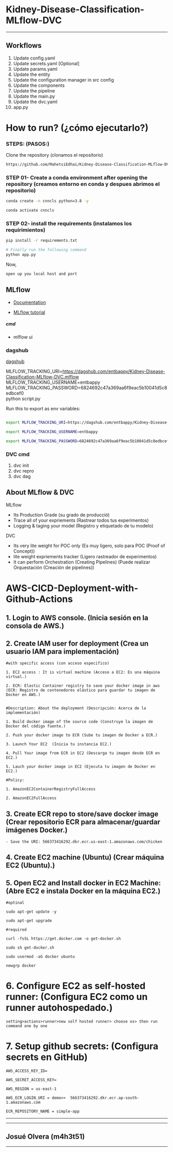 # Kidney-Disease-Classification-MLflow-DVC
---

## Workflows

1. Update config.yaml
2. Update secrets.yaml [Optional]
3. Update params.yaml
4. Update the entity
5. Update the configuration manager in src config
6. Update the components
7. Update the pipeline 
8. Update the main.py
9. Update the dvc.yaml
10. app.py

# How to run? (¿cómo ejecutarlo?)
### STEPS: (PASOS:)

Clone the repository (clonamos el repositorio)

```bash
https://github.com/MahetsiEdhai/Kidney-Disease-Classification-MLflow-DVC
```
### STEP 01- Create a conda environment after opening the repository (creamos entorno en conda y despues abrimos el repositorio)

```bash
conda create -n cnncls python=3.8 -y
```

```bash
conda activate cnncls
```


### STEP 02- install the requirements (instalamos los requirimientos)
```bash
pip install -r requirements.txt
```

```bash
# Finally run the following command
python app.py
```

Now,
```bash
open up you local host and port
```






## MLflow

- [Documentation](https://mlflow.org/docs/latest/index.html)

- [MLflow tutorial](https://youtu.be/qdcHHrsXA48?si=bD5vDS60akNphkem)

##### cmd
- mlflow ui

### dagshub
[dagshub](https://dagshub.com/)

MLFLOW_TRACKING_URI=https://dagshub.com/entbappy/Kidney-Disease-Classification-MLflow-DVC.mlflow \
MLFLOW_TRACKING_USERNAME=entbappy \
MLFLOW_TRACKING_PASSWORD=6824692c47a369aa6f9eac5b10041d5c8edbcef0 \
python script.py

Run this to export as env variables:

```bash

export MLFLOW_TRACKING_URI=https://dagshub.com/entbappy/Kidney-Disease-Classification-MLflow-DVC.mlflow

export MLFLOW_TRACKING_USERNAME=entbappy 

export MLFLOW_TRACKING_PASSWORD=6824692c47a369aa6f9eac5b10041d5c8edbcef0

```


### DVC cmd

1. dvc init
2. dvc repro
3. dvc dag


## About MLflow & DVC

MLflow

 - Its Production Grade (su grado de producció)
 - Trace all of your expriements (Rastrear todos tus experimentos)
 - Logging & taging your model (Registro y etiquetado de tu modelo)


DVC 

 - Its very lite weight for POC only (Es muy ligero, solo para POC (Proof of Concept))
 - lite weight expriements tracker (Ligero rastreador de experimentos)
 - It can perform Orchestration (Creating Pipelines)  (Puede realizar Orquestación (Creación de pipelines))



# AWS-CICD-Deployment-with-Github-Actions

## 1. Login to AWS console. (Inicia sesión en la consola de AWS.)

## 2. Create IAM user for deployment (Crea un usuario IAM para implementación)

	#with specific access (con acceso especifico)

	1. EC2 access : It is virtual machine (Acceso a EC2: Es una máquina virtual.)

	2. ECR: Elastic Container registry to save your docker image in aws (ECR: Registro de contenedores elástico para guardar tu imagen de Docker en AWS.)


	#Description: About the deployment (Descripción: Acerca de la implementación)

	1. Build docker image of the source code (Construye la imagen de Docker del código fuente.)

	2. Push your docker image to ECR (Sube tu imagen de Docker a ECR.)

	3. Launch Your EC2  (Inicia tu instancia EC2.)

	4. Pull Your image from ECR in EC2 (Descarga tu imagen desde ECR en EC2.)

	5. Lauch your docker image in EC2 (Ejecuta tu imagen de Docker en EC2.)

	#Policy:

	1. AmazonEC2ContainerRegistryFullAccess

	2. AmazonEC2FullAccess

	
## 3. Create ECR repo to store/save docker image (Crear repositorio ECR para almacenar/guardar imágenes Docker.)
    - Save the URI: 566373416292.dkr.ecr.us-east-1.amazonaws.com/chicken

	
## 4. Create EC2 machine (Ubuntu) (Crear máquina EC2 (Ubuntu).)

## 5. Open EC2 and Install docker in EC2 Machine: (Abre EC2 e instala Docker en la máquina EC2.)
	
	
	#optinal

	sudo apt-get update -y

	sudo apt-get upgrade
	
	#required

	curl -fsSL https://get.docker.com -o get-docker.sh

	sudo sh get-docker.sh

	sudo usermod -aG docker ubuntu

	newgrp docker
	
# 6. Configure EC2 as self-hosted runner: (Configura EC2 como un runner autohospedado.)
    setting>actions>runner>new self hosted runner> choose os> then run command one by one


# 7. Setup github secrets: (Configura secrets en GitHub)

    AWS_ACCESS_KEY_ID=

    AWS_SECRET_ACCESS_KEY=

    AWS_REGION = us-east-1

    AWS_ECR_LOGIN_URI = demo>>  566373416292.dkr.ecr.ap-south-1.amazonaws.com

    ECR_REPOSITORY_NAME = simple-app

---
---
## Josué Olvera (m4h3t51)
---
